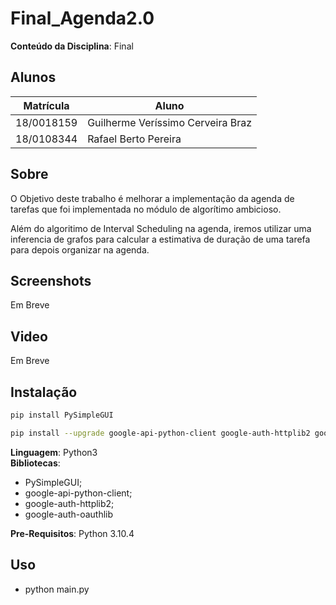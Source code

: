 # Final_Agenda2.0

**Conteúdo da Disciplina**: Final<br>

## Alunos
|Matrícula | Aluno 
| -- | -- | 
| 18/0018159  |  Guilherme Veríssimo Cerveira Braz | 
| 18/0108344  |  Rafael Berto Pereira | 

## Sobre 
O Objetivo deste trabalho é melhorar a implementação da agenda de tarefas que foi implementada no módulo de algorítimo ambicioso.

Além do algoritimo de Interval Scheduling na agenda, iremos utilizar uma inferencia de grafos para calcular a estimativa de duração de uma tarefa para depois organizar na agenda.
## Screenshots
Em Breve

## Video
Em Breve

## Instalação 
```sh
pip install PySimpleGUI 
```

```sh 
pip install --upgrade google-api-python-client google-auth-httplib2 google-auth-oauthlib 
```

**Linguagem**: Python3 <br>
**Bibliotecas**: 
- PySimpleGUI; 
- google-api-python-client;
- google-auth-httplib2;
- google-auth-oauthlib<br>

**Pre-Requisitos**: Python 3.10.4 <br>
## Uso 
* python main.py
